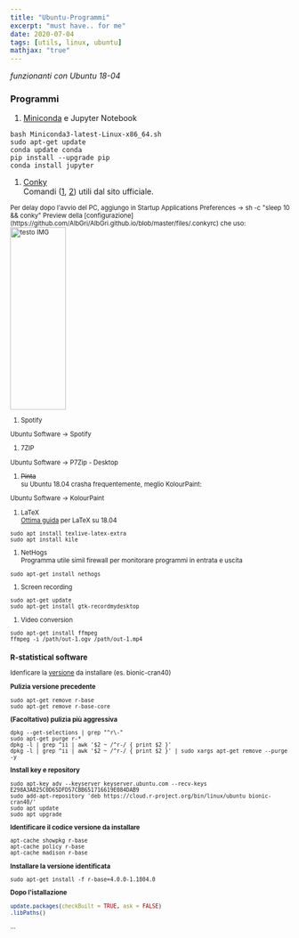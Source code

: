 ```yaml
---
title: "Ubuntu-Programmi"
excerpt: "must have.. for me"
date: 2020-07-04
tags: [utils, linux, ubuntu]
mathjax: "true"
---
```


*funzionanti con Ubuntu 18-04*  

### Programmi
1. [Miniconda](https://conda.io/miniconda.html) e Jupyter Notebook  
```console
bash Miniconda3-latest-Linux-x86_64.sh  
sudo apt-get update  
conda update conda  
pip install --upgrade pip  
conda install jupyter
```

1. [Conky](https://wiki.ubuntu-it.org/AmbienteGrafico/Conky)  
Comandi ([1](http://conky.sourceforge.net/conkyrc-gon), [2](http://conky.sourceforge.net/variables.html)) utili dal sito ufficiale.    
<span style="font-size: 3mm">
Per delay dopo l'avvio del PC, aggiungo in 
<span style="font-size: 3mm">
Startup Applications Preferences → sh -c "sleep 10 && conky"  
</span>
Preview della [configurazione](https://github.com/AlbGri/AlbGri.github.io/blob/master/files/.conkyrc) che uso:  
<img src="{{ site.url }}{{ site.baseurl }}/images/Conky_20190309.png" 
alt="testo IMG"
align="center"
height="328"
width="100">

1. Spotify  
<span style="font-size: 3mm">
Ubuntu Software → Spotify
</span>

1. 7ZIP  
<span style="font-size: 3mm">
Ubuntu Software → P7Zip - Desktop
</span>

1. <span style="text-decoration: line-through">Pinta</span>  
su Ubuntu 18.04 crasha frequentemente, meglio KolourPaint:  
<span style="font-size: 3mm">
Ubuntu Software → KolourPaint
</span>

1. LaTeX  
[Ottima guida](https://linuxconfig.org/how-to-install-latex-on-ubuntu-18-04-bionic-beaver-linux) per LaTeX su 18.04  
```console
sudo apt install texlive-latex-extra  
sudo apt install kile  
```

1. NetHogs  
Programma utile simil firewall per monitorare programmi in entrata e uscita  
```console
sudo apt-get install nethogs  
```

1. Screen recording  
```console
sudo apt-get update
sudo apt-get install gtk-recordmydesktop
```

1. Video conversion  
```console
sudo apt-get install ffmpeg
ffmpeg -i /path/out-1.ogv /path/out-1.mp4
```





### R-statistical software
Idenficare la [versione](https://cloud.r-project.org/bin/linux/ubuntu) da installare (es. bionic-cran40)  

**Pulizia versione precedente**  
```console
sudo apt-get remove r-base
sudo apt-get remove r-base-core
```
**(Facoltativo) pulizia più aggressiva**  
```console
dpkg --get-selections | grep "^r\-"
sudo apt-get purge r-*
dpkg -l | grep ^ii | awk '$2 ~ /^r-/ { print $2 }'
dpkg -l | grep ^ii | awk '$2 ~ /^r-/ { print $2 }' | sudo xargs apt-get remove --purge -y
```

**Install key e repository**  
```console
sudo apt-key adv --keyserver keyserver.ubuntu.com --recv-keys E298A3A825C0D65DFD57CBB651716619E084DAB9
sudo add-apt-repository 'deb https://cloud.r-project.org/bin/linux/ubuntu bionic-cran40/'
sudo apt update
sudo apt upgrade
```

**Identificare il codice versione da installare**  
```console
apt-cache showpkg r-base
apt-cache policy r-base
apt-cache madison r-base
```

**Installare la versione identificata**  
```console
sudo apt-get install -f r-base=4.0.0-1.1804.0
```

**Dopo l'istallazione**  
```R
update.packages(checkBuilt = TRUE, ask = FALSE)
.libPaths()
```




















...
